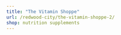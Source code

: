 ```yaml
---
title: "The Vitamin Shoppe"
url: /redwood-city/the-vitamin-shoppe-2/
shop: nutrition supplements
---
```

